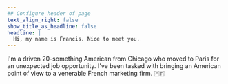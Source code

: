 ```yaml
---
## Configure header of page
text_align_right: false
show_title_as_headline: false
headline: |
  Hi, my name is Francis. Nice to meet you.
---
```


<!-- this is a subheadline -->
I'm a driven 20-something American from Chicago who moved to Paris for an unexpected job opportunity. I've been tasked with bringing an American point of view to a venerable French marketing firm. :fr:
